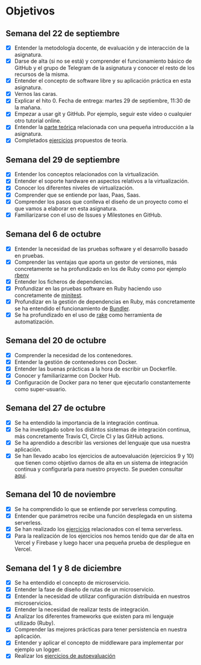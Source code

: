 # Objetivos

## Semana del 22 de septiembre
 
- [X] Entender la metodología docente, de evaluación y de interacción de la asignatura.
- [X] Darse de alta (si no se está) y comprender el funcionamiento básico de GitHub y el grupo de Telegram de la asignatura y conocer el resto de los recursos de la misma.
- [X] Entender el concepto de software libre y su aplicación práctica en esta asignatura.
- [X] Vernos las caras.
- [X] Explicar el hito 0. Fecha de entrega: martes 29 de septiembre, 11:30 de la mañana.
- [X] Empezar a usar git y GitHub. Por ejemplo, seguir este vídeo o cualquier otro tutorial online.
- [X] Entender la [parte teórica](https://jj.github.io/IV/documentos/temas/Intro_concepto_y_soporte_fisico) relacionada con una pequeña introducción a la asignatura.
- [X] Completados [ejercicios](https://github.com/antoniocuadros/ejercicios-apuntes-IV/blob/master/Ejercicios/Tema%201%20Introduccion/Ejercicios/Ejercicios_tema_1.md) propuestos de teoría.

## Semana del 29 de septiembre
 
- [X] Entender los conceptos relacionados con la virtualización.
- [X] Entender el soporte hardware en aspectos relativos a la virtualización.
- [X] Conocer los diferentes niveles de virtualización.
- [X] Comprender que se entiende por Iaas, Paas, Saas.
- [X] Comprender los pasos que conlleva el diseño de un proyecto como el que vamos a elaborar en esta asignatura.
- [X] Familiarizarse con el uso de Issues y Milestones en GitHub.

## Semana del 6 de octubre
- [X] Entender la necesidad de las pruebas software y el desarrollo basado en pruebas.
- [X] Comprender las ventajas que aporta un gestor de versiones, más concretamente se ha profundizado en los de Ruby como por ejemplo [rbenv](https://github.com/rbenv/rbenv)
- [X] Entender los ficheros de dependencias.
- [X] Profundizar en las pruebas software en Ruby haciendo uso concretamente de [minitest](https://github.com/seattlerb/minitest).
- [X] Profundizar en la gestión de dependencias en Ruby, más concretamente se ha entendido el funcionamiento de [Bundler](https://bundler.io/).
- [X] Se ha profundizado en el uso de [rake](https://rubygems.org/gems/rake/versions/11.2.2?locale=es) como herramienta de automatización.

## Semana del 20 de octubre
- [X] Comprender la necesidad de los contenedores.
- [X] Entender la gestión de contenedores con Docker.
- [X] Entender las buenas prácticas a la hora de escribir un Dockerfile.
- [X] Conocer y familiarizarme con Docker Hub.
- [X] Configuración de Docker para no tener que ejecutarlo constantemente como super-usuario.

## Semana del 27 de octubre
- [X] Se ha entendido la importancia de la integración continua.
- [X] Se ha investigado sobre los distintos sistemas de integración continua, más concretamente Travis CI, Circle CI y las GitHub actions.
- [X] Se ha aprendido a describir las versiones del lenguaje que usa nuestra aplicación.
- [X] Se han llevado acabo los ejercicios de autoevaluación (ejercicios 9 y 10) que tienen como objetivo darnos de alta en un sistema de integración continua y configurarla para nuestro proyecto. Se pueden consultar [aquí](https://github.com/antoniocuadros/ejercicios-apuntes-IV/blob/master/Ejercicios/Tema_Integracion_Continua/ejercicios.md).

## Semana del 10 de noviembre
- [X] Se ha comprendido lo que se entiende por serverless computing.
- [X] Entender que parámetros recibe una función desplegada en un sistema serverless.
- [X] Se han realizado los [ejercicios](https://github.com/antoniocuadros/ejercicios-apuntes-IV/blob/master/Ejercicios/Tema_Serverless/ejercicios.md) relacionados con el tema serverless.
- [X] Para la realización de los ejercicios nos hemos tenido que dar de alta en Vercel y Firebase y luego hacer una pequeña prueba de despliegue en Vercel.

## Semana del 1 y 8 de diciembre
- [X] Se ha entendido el concepto de microservicio.
- [X] Entender la fase de diseño de rutas de un microservicio.
- [X] Entender la necesidad de utilizar configuración distribuida en nuestros microservicios.
- [X] Entender la necesidad de realizar tests de integración.
- [X] Analizar los diferentes frameworks que existen para mi lenguaje utilizado (Ruby).
- [X] Comprender las mejores prácticas para tener persistencia en nuestra aplicación.
- [X] Entender y aplicar el concepto de middleware para implementar por ejemplo un logger.
- [X] Realizar los [ejercicios de autoevaluación](https://github.com/antoniocuadros/ejercicios-apuntes-IV/blob/master/Ejercicios/Tema_Microservicios/ejercicios.md)